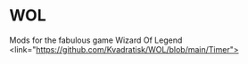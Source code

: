 # WOL
Mods for the fabulous game Wizard Of Legend
<link="https://github.com/Kvadratisk/WOL/blob/main/Timer">
